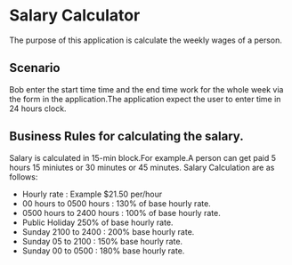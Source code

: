 # Salary Calculator 
The purpose of this application is calculate the weekly wages of a person.

## Scenario
Bob enter the start time time and the end time work for the whole week via the form in the application.The application expect the user to enter time in 24 hours clock.


## Business Rules for calculating the salary.
Salary is calculated in 15-min block.For example.A person can get paid 5 hours 15 miniutes or 30 minutes or 45 minutes.
Salary Calculation are as follows:<br>
- Hourly rate : Example  $21.50 per/hour
- 00 hours to 0500 hours : 130% of base hourly rate.
- 0500 hours to 2400 hours : 100% of base hourly rate.
- Public Holiday 250% of base hourly rate.
- Sunday 2100 to 2400 : 200%  base hourly rate.
- Sunday 05 to 2100 : 150%  base hourly rate.
- Sunday 00 to 0500 : 180%  base hourly rate.